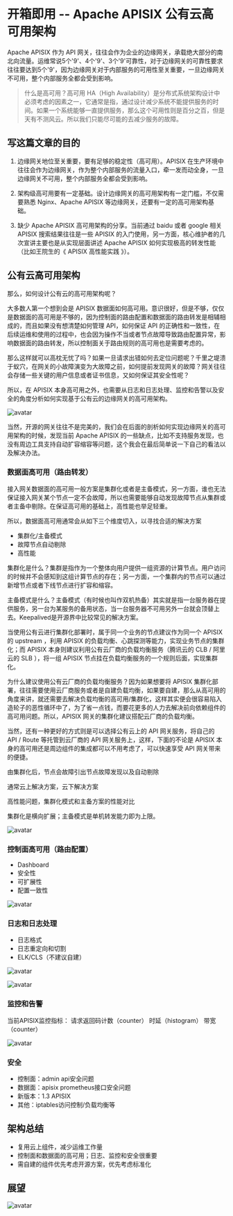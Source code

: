 # 开箱即用 -- Apache APISIX 公有云高可用架构

Apache APISIX 作为 API 网关，往往会作为企业的边缘网关，承载绝大部分的南北向流量。运维常说5个'9'、4个'9'、3个'9'可靠性，对于边缘网关的可靠性要求往往要达到5个'9'，因为边缘网关对于内部服务的可用性至关重要，一旦边缘网关不可用，整个内部服务全都会受到影响。

> 什么是高可用？高可用 HA（High Availability）是分布式系统架构设计中必须考虑的因素之一，它通常是指，通过设计减少系统不能提供服务的时间。如果一个系统能够一直提供服务，那么这个可用性则是百分之百，但是天有不测风云。所以我们只能尽可能的去减少服务的故障。

## 写这篇文章的目的

1. 边缘网关地位至关重要，要有足够的稳定性（高可用）。APISIX 在生产环境中往往会作为边缘网关，作为整个内部服务的流量入口，牵一发而动全身，一旦边缘网关不可用，整个内部服务全都会受到影响。

2. 架构级高可用要有一定基础。设计边缘网关的高可用架构有一定门槛，不仅需要熟悉 Nginx、Apache APISIX 等边缘网关，还要有一定的高可用架构基础。

3. 缺少 Apache APISIX 高可用架构的分享。当前通过 baidu 或者 google 相关 APISIX 搜索结果往往是一些 APISIX 的入门使用，另一方面，核心维护者的几次宣讲主要也是从实现层面讲述 Apache APISIX 如何实现极高的转发性能（比如王院生的《 APISIX 高性能实践 》）。

## 公有云高可用架构

那么，如何设计公有云的高可用架构呢？

大多数人第一个想到会是 APISIX 数据面如何高可用。意识很好，但是不够，仅仅是数据面的高可用是不够的，因为控制面的路由配置和数据面的路由转发是相辅相成的，而且如果没有想清楚如何管理 API，如何保证 API 的正确性和一致性，在后续运维和使用的过程中，也会因为操作不当或者节点故障导致路由配置异常，影响数据面的路由转发，所以控制面关于路由规则的高可用也是需要考虑的。

那么这样就可以高枕无忧了吗？如果一旦请求出错如何去定位问题呢？千里之堤溃于蚁穴，在网关的小故障演变为大故障之前，如何提前发现网关的故障？网关往往会存储一些关键的用户信息或者证书信息，又如何保证其安全性呢？

所以，在 APISIX 本身高可用之外，也需要从日志和日志处理、监控和告警以及安全的角度分析如何实现基于公有云的边缘网关的高可用架构。

![avatar](images/qcloud-1.png)

当然，开源的网关往往不是完美的，我们会在后面的剖析如何实现边缘网关的高可用架构的时候，发现当前 Apache APISIX 的一些缺点，比如不支持服务发现，也没有周边工具支持自动扩容缩容等问题，这个我会在最后简单说一下自己的看法以及解决办法。

### 数据面高可用（路由转发）

接入网关数据面的高可用一般方案是集群化或者是主备模式，另一方面，谁也无法保证接入网关某个节点一定不会故障，所以也需要能够自动发现故障节点从集群或者主备中剔除。在保证高可用的基础上，高性能也举足轻重。

所以，数据面高可用通常会从如下三个维度切入，以寻找合适的解决方案

- 集群化/主备模式
- 故障节点自动剔除
- 高性能

集群化是什么？集群是指作为一个整体向用户提供一组资源的计算节点。用户访问的时候并不会感知到这组计算节点的存在；另一方面，一个集群内的节点可以通过新增节点或者下线节点进行扩容和缩容。

主备模式是什么？主备模式（有时候也叫作双机热备）其实就是指一台服务器在提供服务，另一台为某服务的备用状态，当一台服务器不可用另外一台就会顶替上去。Keepalived是开源界中比较常见的解决方案。

当使用公有云进行集群化部署时，属于同一个业务的节点建议作为同一个 APISIX 的 upstream ，利用 APISIX 的负载均衡、心跳探测等能力，实现业务节点的集群化；而 APISIX 本身则建议利用公有云厂商的负载均衡服务（腾讯云的 CLB / 阿里云的 SLB ），将一组 APISIX 节点挂在负载均衡服务的一个规则后面，实现集群化。

为什么建议使用公有云厂商的负载均衡服务？因为如果想要将 APISIX 集群化部署，往往需要使用云厂商服务或者是自建负载均衡，如果要自建，那么从高可用的角度来讲，就还需要去解决负载均衡的高可用/集群化，这样其实便会很容易陷入造轮子的恶性循环中了，为了省一点钱，而要花更多的人力去解决前向依赖组件的高可用问题。所以，APISIX 网关的集群化建议搭配云厂商的负载均衡。

当然，还有一种更好的方式则是可以选择公有云上的 API 网关服务，将自己的 API / Route 等托管到云厂商的 API 网关服务上，这样，下面的不论是 APISIX 本身的高可用还是周边组件的集成都可以不用考虑了，可以快速享受 API 网关带来的便捷。

由集群化后，节点会故障引出节点故障发现以及自动剔除

通常云上解决方案，云下解决方案

高性能问题，集群化模式和主备方案的性能对比

集群化是横向扩展；主备模式是单机转发能力即为上限。

![avatar](images/qcloud-2.png)

### 控制面高可用（路由配置）

- Dashboard
- 安全性
- 可扩展性
- 配置一致性

![avatar](images/qcloud-3.png)

### 日志和日志处理

- 日志格式
- 日志重定向和切割
- ELK/CLS（不建议自建）

![avatar](images/qcloud-4.png)

![avatar](images/qcloud-5.png)

### 监控和告警

当前APISIX监控指标：
请求返回码计数（counter）
时延（histogram）
带宽（counter）

![avatar](images/qcloud-6.png)

### 安全

- 控制面：admin api安全问题
- 数据面：apisix prometheus接口安全问题
- 新版本：1.3 APISIX
- 其他：iptables访问控制/负载均衡等

## 架构总结

- 复用云上组件，减少运维工作量
- 控制面和数据面的高可用；日志、监控和安全很重要
- 需自建的组件优先考虑开源方案，优先考虑标准化

## 展望

![avatar](images/qcloud-7.png)